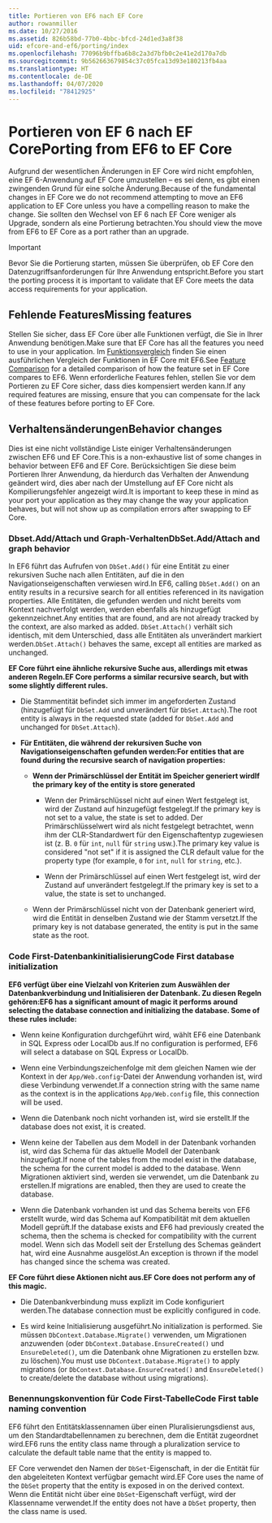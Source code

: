 ```yaml
---
title: Portieren von EF6 nach EF Core
author: rowanmiller
ms.date: 10/27/2016
ms.assetid: 826b58bd-77b0-4bbc-bfcd-24d1ed3a8f38
uid: efcore-and-ef6/porting/index
ms.openlocfilehash: 77096b9bffba6b8c2a3d7bfb0c2e41e2d170a7db
ms.sourcegitcommit: 9b562663679854c37c05fca13d93e180213fb4aa
ms.translationtype: HT
ms.contentlocale: de-DE
ms.lasthandoff: 04/07/2020
ms.locfileid: "78412925"
---
```

# <a name="porting-from-ef6-to-ef-core"></a><span data-ttu-id="e65cc-102">Portieren von EF 6 nach EF Core</span><span class="sxs-lookup"><span data-stu-id="e65cc-102">Porting from EF6 to EF Core</span></span>

<span data-ttu-id="e65cc-103">Aufgrund der wesentlichen Änderungen in EF Core wird nicht empfohlen, eine EF 6-Anwendung auf EF Core umzustellen – es sei denn, es gibt einen zwingenden Grund für eine solche Änderung.</span><span class="sxs-lookup"><span data-stu-id="e65cc-103">Because of the fundamental changes in EF Core we do not recommend attempting to move an EF6 application to EF Core unless you have a compelling reason to make the change.</span></span>
<span data-ttu-id="e65cc-104">Sie sollten den Wechsel von EF 6 nach EF Core weniger als Upgrade, sondern als eine Portierung betrachten.</span><span class="sxs-lookup"><span data-stu-id="e65cc-104">You should view the move from EF6 to EF Core as a port rather than an upgrade.</span></span>

> [!IMPORTANT]
> <span data-ttu-id="e65cc-105">Bevor Sie die Portierung starten, müssen Sie überprüfen, ob EF Core den Datenzugriffsanforderungen für Ihre Anwendung entspricht.</span><span class="sxs-lookup"><span data-stu-id="e65cc-105">Before you start the porting process it is important to validate that EF Core meets the data access requirements for your application.</span></span>

## <a name="missing-features"></a><span data-ttu-id="e65cc-106">Fehlende Features</span><span class="sxs-lookup"><span data-stu-id="e65cc-106">Missing features</span></span>

<span data-ttu-id="e65cc-107">Stellen Sie sicher, dass EF Core über alle Funktionen verfügt, die Sie in Ihrer Anwendung benötigen.</span><span class="sxs-lookup"><span data-stu-id="e65cc-107">Make sure that EF Core has all the features you need to use in your application.</span></span> <span data-ttu-id="e65cc-108">Im [Funktionsvergleich](xref:efcore-and-ef6/index) finden Sie einen ausführlichen Vergleich der Funktionen in EF Core mit EF6.</span><span class="sxs-lookup"><span data-stu-id="e65cc-108">See [Feature Comparison](xref:efcore-and-ef6/index) for a detailed comparison of how the feature set in EF Core compares to EF6.</span></span> <span data-ttu-id="e65cc-109">Wenn erforderliche Features fehlen, stellen Sie vor dem Portieren zu EF Core sicher, dass dies kompensiert werden kann.</span><span class="sxs-lookup"><span data-stu-id="e65cc-109">If any required features are missing, ensure that you can compensate for the lack of these features before porting to EF Core.</span></span>

## <a name="behavior-changes"></a><span data-ttu-id="e65cc-110">Verhaltensänderungen</span><span class="sxs-lookup"><span data-stu-id="e65cc-110">Behavior changes</span></span>

<span data-ttu-id="e65cc-111">Dies ist eine nicht vollständige Liste einiger Verhaltensänderungen zwischen EF6 und EF Core.</span><span class="sxs-lookup"><span data-stu-id="e65cc-111">This is a non-exhaustive list of some changes in behavior between EF6 and EF Core.</span></span> <span data-ttu-id="e65cc-112">Berücksichtigen Sie diese beim Portieren Ihrer Anwendung, da hierdurch das Verhalten der Anwendung geändert wird, dies aber nach der Umstellung auf EF Core nicht als Kompilierungsfehler angezeigt wird.</span><span class="sxs-lookup"><span data-stu-id="e65cc-112">It is important to keep these in mind as your port your application as they may change the way your application behaves, but will not show up as compilation errors after swapping to EF Core.</span></span>

### <a name="dbsetaddattach-and-graph-behavior"></a><span data-ttu-id="e65cc-113">Dbset.Add/Attach und Graph-Verhalten</span><span class="sxs-lookup"><span data-stu-id="e65cc-113">DbSet.Add/Attach and graph behavior</span></span>

<span data-ttu-id="e65cc-114">In EF6 führt das Aufrufen von `DbSet.Add()` für eine Entität zu einer rekursiven Suche nach allen Entitäten, auf die in den Navigationseigenschaften verwiesen wird.</span><span class="sxs-lookup"><span data-stu-id="e65cc-114">In EF6, calling `DbSet.Add()` on an entity results in a recursive search for all entities referenced in its navigation properties.</span></span> <span data-ttu-id="e65cc-115">Alle Entitäten, die gefunden werden und nicht bereits vom Kontext nachverfolgt werden, werden ebenfalls als hinzugefügt gekennzeichnet.</span><span class="sxs-lookup"><span data-stu-id="e65cc-115">Any entities that are found, and are not already tracked by the context, are also marked as added.</span></span> <span data-ttu-id="e65cc-116">`DbSet.Attach()` verhält sich identisch, mit dem Unterschied, dass alle Entitäten als unverändert markiert werden.</span><span class="sxs-lookup"><span data-stu-id="e65cc-116">`DbSet.Attach()` behaves the same, except all entities are marked as unchanged.</span></span>

<span data-ttu-id="e65cc-117">**EF Core führt eine ähnliche rekursive Suche aus, allerdings mit etwas anderen Regeln.**</span><span class="sxs-lookup"><span data-stu-id="e65cc-117">**EF Core performs a similar recursive search, but with some slightly different rules.**</span></span>

*  <span data-ttu-id="e65cc-118">Die Stammentität befindet sich immer im angeforderten Zustand (hinzugefügt für `DbSet.Add` und unverändert für `DbSet.Attach`).</span><span class="sxs-lookup"><span data-stu-id="e65cc-118">The root entity is always in the requested state (added for `DbSet.Add` and unchanged for `DbSet.Attach`).</span></span>

*  <span data-ttu-id="e65cc-119">**Für Entitäten, die während der rekursiven Suche von Navigationseigenschaften gefunden werden:**</span><span class="sxs-lookup"><span data-stu-id="e65cc-119">**For entities that are found during the recursive search of navigation properties:**</span></span>

    *  <span data-ttu-id="e65cc-120">**Wenn der Primärschlüssel der Entität im Speicher generiert wird**</span><span class="sxs-lookup"><span data-stu-id="e65cc-120">**If the primary key of the entity is store generated**</span></span>

        * <span data-ttu-id="e65cc-121">Wenn der Primärschlüssel nicht auf einen Wert festgelegt ist, wird der Zustand auf hinzugefügt festgelegt.</span><span class="sxs-lookup"><span data-stu-id="e65cc-121">If the primary key is not set to a value, the state is set to added.</span></span> <span data-ttu-id="e65cc-122">Der Primärschlüsselwert wird als nicht festgelegt betrachtet, wenn ihm der CLR-Standardwert für den Eigenschaftentyp zugewiesen ist (z. B. `0` für `int`, `null` für `string` usw.).</span><span class="sxs-lookup"><span data-stu-id="e65cc-122">The primary key value is considered "not set" if it is assigned the CLR default value for the property type (for example, `0` for `int`, `null` for `string`, etc.).</span></span>

        * <span data-ttu-id="e65cc-123">Wenn der Primärschlüssel auf einen Wert festgelegt ist, wird der Zustand auf unverändert festgelegt.</span><span class="sxs-lookup"><span data-stu-id="e65cc-123">If the primary key is set to a value, the state is set to unchanged.</span></span>

    *  <span data-ttu-id="e65cc-124">Wenn der Primärschlüssel nicht von der Datenbank generiert wird, wird die Entität in denselben Zustand wie der Stamm versetzt.</span><span class="sxs-lookup"><span data-stu-id="e65cc-124">If the primary key is not database generated, the entity is put in the same state as the root.</span></span>

### <a name="code-first-database-initialization"></a><span data-ttu-id="e65cc-125">Code First-Datenbankinitialisierung</span><span class="sxs-lookup"><span data-stu-id="e65cc-125">Code First database initialization</span></span>

<span data-ttu-id="e65cc-126">**EF6 verfügt über eine Vielzahl von Kriterien zum Auswählen der Datenbankverbindung und Initialisieren der Datenbank. Zu diesen Regeln gehören:**</span><span class="sxs-lookup"><span data-stu-id="e65cc-126">**EF6 has a significant amount of magic it performs around selecting the database connection and initializing the database. Some of these rules include:**</span></span>

* <span data-ttu-id="e65cc-127">Wenn keine Konfiguration durchgeführt wird, wählt EF6 eine Datenbank in SQL Express oder LocalDb aus.</span><span class="sxs-lookup"><span data-stu-id="e65cc-127">If no configuration is performed, EF6 will select a database on SQL Express or LocalDb.</span></span>

* <span data-ttu-id="e65cc-128">Wenn eine Verbindungszeichenfolge mit dem gleichen Namen wie der Kontext in der `App/Web.config`-Datei der Anwendung vorhanden ist, wird diese Verbindung verwendet.</span><span class="sxs-lookup"><span data-stu-id="e65cc-128">If a connection string with the same name as the context is in the applications `App/Web.config` file, this connection will be used.</span></span>

* <span data-ttu-id="e65cc-129">Wenn die Datenbank noch nicht vorhanden ist, wird sie erstellt.</span><span class="sxs-lookup"><span data-stu-id="e65cc-129">If the database does not exist, it is created.</span></span>

* <span data-ttu-id="e65cc-130">Wenn keine der Tabellen aus dem Modell in der Datenbank vorhanden ist, wird das Schema für das aktuelle Modell der Datenbank hinzugefügt.</span><span class="sxs-lookup"><span data-stu-id="e65cc-130">If none of the tables from the model exist in the database, the schema for the current model is added to the database.</span></span> <span data-ttu-id="e65cc-131">Wenn Migrationen aktiviert sind, werden sie verwendet, um die Datenbank zu erstellen.</span><span class="sxs-lookup"><span data-stu-id="e65cc-131">If migrations are enabled, then they are used to create the database.</span></span>

* <span data-ttu-id="e65cc-132">Wenn die Datenbank vorhanden ist und das Schema bereits von EF6 erstellt wurde, wird das Schema auf Kompatibilität mit dem aktuellen Modell geprüft.</span><span class="sxs-lookup"><span data-stu-id="e65cc-132">If the database exists and EF6 had previously created the schema, then the schema is checked for compatibility with the current model.</span></span> <span data-ttu-id="e65cc-133">Wenn sich das Modell seit der Erstellung des Schemas geändert hat, wird eine Ausnahme ausgelöst.</span><span class="sxs-lookup"><span data-stu-id="e65cc-133">An exception is thrown if the model has changed since the schema was created.</span></span>

<span data-ttu-id="e65cc-134">**EF Core führt diese Aktionen nicht aus.**</span><span class="sxs-lookup"><span data-stu-id="e65cc-134">**EF Core does not perform any of this magic.**</span></span>

* <span data-ttu-id="e65cc-135">Die Datenbankverbindung muss explizit im Code konfiguriert werden.</span><span class="sxs-lookup"><span data-stu-id="e65cc-135">The database connection must be explicitly configured in code.</span></span>

* <span data-ttu-id="e65cc-136">Es wird keine Initialisierung ausgeführt.</span><span class="sxs-lookup"><span data-stu-id="e65cc-136">No initialization is performed.</span></span> <span data-ttu-id="e65cc-137">Sie müssen `DbContext.Database.Migrate()` verwenden, um Migrationen anzuwenden (oder `DbContext.Database.EnsureCreated()` und `EnsureDeleted()`, um die Datenbank ohne Migrationen zu erstellen bzw. zu löschen).</span><span class="sxs-lookup"><span data-stu-id="e65cc-137">You must use `DbContext.Database.Migrate()` to apply migrations (or `DbContext.Database.EnsureCreated()` and `EnsureDeleted()` to create/delete the database without using migrations).</span></span>

### <a name="code-first-table-naming-convention"></a><span data-ttu-id="e65cc-138">Benennungskonvention für Code First-Tabelle</span><span class="sxs-lookup"><span data-stu-id="e65cc-138">Code First table naming convention</span></span>

<span data-ttu-id="e65cc-139">EF6 führt den Entitätsklassennamen über einen Pluralisierungsdienst aus, um den Standardtabellennamen zu berechnen, dem die Entität zugeordnet wird.</span><span class="sxs-lookup"><span data-stu-id="e65cc-139">EF6 runs the entity class name through a pluralization service to calculate the default table name that the entity is mapped to.</span></span>

<span data-ttu-id="e65cc-140">EF Core verwendet den Namen der `DbSet`-Eigenschaft, in der die Entität für den abgeleiteten Kontext verfügbar gemacht wird.</span><span class="sxs-lookup"><span data-stu-id="e65cc-140">EF Core uses the name of the `DbSet` property that the entity is exposed in on the derived context.</span></span> <span data-ttu-id="e65cc-141">Wenn die Entität nicht über eine `DbSet`-Eigenschaft verfügt, wird der Klassenname verwendet.</span><span class="sxs-lookup"><span data-stu-id="e65cc-141">If the entity does not have a `DbSet` property, then the class name is used.</span></span>
